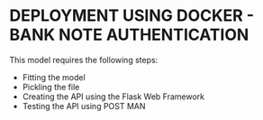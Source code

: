 # DEPLOYMENT USING DOCKER - BANK NOTE AUTHENTICATION


This model requires the following steps:
- Fitting the model
- Pickling the file
- Creating the API using the Flask Web Framework
- Testing the API using POST MAN
